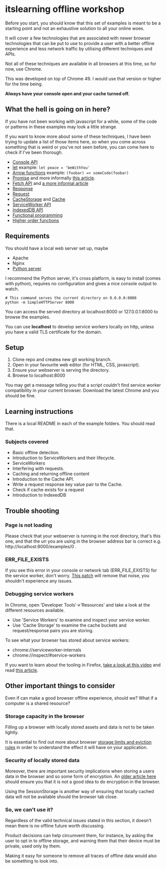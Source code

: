 itslearning offline workshop
============================

Before you start, you should know that this set of examples is meant to be a starting point and
not an exhaustive solution to all your online woes.

It will cover a few technologies that are associated with newer browser technologies that can be
put to use to provide a user with a better offline experience and less network traffic by utilising
different techniques and APIs.

Not all of these techniques are available in all browsers at this time, so for now, use Chrome.

This was developed on top of Chrome 49. I would use that version or higher for the time being.

**Always have your console open and your cache turned off.**

## What the hell is going on in here?
If you have not been working with javascript for a while, some of the code or patterns in these
examples may look a little strange.

If you want to know more about some of these techniques, I have been trying to update a list of
those items here, so when you come across something that is weird or you've not seen before, you
can come here to check if I've been thorough.

* [Console API](https://developer.chrome.com/devtools/docs/console-api)
* [let](https://developer.mozilla.org/en/docs/Web/JavaScript/Reference/Statements/let)
example: `let peace = 'beWithYou'`
* [Arrow functions](https://developer.mozilla.org/en/docs/Web/JavaScript/Reference/Functions/Arrow_functions)
example: `(foobar) => someCode(foobar)`
* [Promise](https://developer.mozilla.org/en/docs/Web/JavaScript/Reference/Global_Objects/Promise)
and more informally [this article](http://www.html5rocks.com/en/tutorials/es6/promises/).
* [Fetch API](https://developer.mozilla.org/en/docs/Web/API/Fetch_API) and
[a more informal article](https://davidwalsh.name/fetch)
 * [Response](https://developer.mozilla.org/en-US/docs/Web/API/Response)
 * [Request](https://developer.mozilla.org/en-US/docs/Web/API/Request)
* [CacheStorage](https://developer.mozilla.org/en-US/docs/Web/API/CacheStorage) and
[Cache](https://developer.mozilla.org/en-US/docs/Web/API/Cache)
* [ServiceWorker API](https://developer.mozilla.org/en-US/docs/Web/API/Service_Worker_API)
* [IndexedDB API](https://developer.mozilla.org/en-US/docs/Web/API/IndexedDB_API)
* [Functional programming](https://www.smashingmagazine.com/2014/07/dont-be-scared-of-functional-programming/)
 * [Higher order functions](https://medium.com/humans-create-software/a-dirt-simple-introduction-to-higher-order-functions-in-javascript-b33bf9e19056#.dmal6ulvs)

## Requirements
You should have a local web server set up, maybe

* Apache
* Nginx
* [Python server](http://www.linuxjournal.com/content/tech-tip-really-simple-http-server-python)

I recommend the Python server, it's cross platform, is easy to install (comes with python),
requires no configuration and gives a nice console output to watch.

```shell
# This command serves the current directory on 0.0.0.0:8000
python -m SimpleHTTPServer 8000
```

You can access the served directory at localhost:8000 or 127.0.0.1:8000 to browse the examples.

You can use **localhost** to develop service workers locally on http, unless you have a valid TLS
certificate for the domain.

## Setup
1. Clone repo and createa new git working branch.
2. Open in your favourite web editor (for HTML, CSS, javascript).
3. Ensure your webserver is serving the directory.
4. Browse to localhost:8000

You may get a message telling you that a script couldn't find service worker compatibility in your
current browser. Download the latest Chrome and you should be fine.

## Learning instructions
There is a local README in each of the example folders. You should read that.

### Subjects covered

- Basic offline detection.
- Introduction to ServiceWorkers and their lifecycle.
- ServiceWorkers
 - Interfering with requests.
 - Caching and returning offline content
- Introduction to the Cache API.
 - Write a request response key value pair to the Cache.
 - Check if cache exists for a request
- Introduction to IndexedDB

## Trouble shooting
### Page is not loading
Please check that your webserver is running in the root directory, that's this one, and that the
uri you are using in the browser address bar is correct e.g. http://localhost:8000/examples/0 .

### ERR_FILE_EXISTS
If you see this error in your console or network tab (ERR_FILE_EXISTS) for the service worker, don't
worry. [This patch](https://bugs.chromium.org/p/chromium/issues/detail?id=541797) will remove that
noise, you shouldn't experience any issues.

### Debugging service workers
In Chrome, open 'Developer Tools'->'Resources' and take a look at the different resources
available.

* Use 'Service Workers' to examine and inspect your service worker.
* Use 'Cache Storage' to examine the cache buckets and request/response pairs you are storing.

To see what your browser has stored about service workers:
* chrome://serviceworker-internals
* chrome://inspect/#service-workers

If you want to learn about the tooling in Firefox,
[take a look at this video](https://www.youtube.com/watch?v=1FWUYHxt5W4) and read [this article](https://hacks.mozilla.org/2016/03/debugging-service-workers-and-push-with-firefox-devtools/).

## Other important things to consider
Even if can make a good browser offline experience, should we? What if a computer is a shared
resource?

### Storage capacity in the browser
Filling up a browser with locally stored assets and data is not to be taken lightly.

It is essential to find out more about browser
[storage limits and eviction rules](https://developer.mozilla.org/en-US/docs/Web/API/IndexedDB_API/Browser_storage_limits_and_eviction_criteria)
in order to understand the effect it will have on your application.

### Security of locally stored data
Moreover, there are important security implications when storing a users data in the browser and so
some form of encryption. An [older article here](https://tonyarcieri.com/whats-wrong-with-webcrypto)
should ensure you that it is not a good idea to do encryption in the browser.

Using the SessionStorage is another way of ensuring that locally cached data will not be available
should the browser tab close.


### So, we can't use it?
Regardless of the valid technical issues stated in this section, it doesn't mean there is no offline
future worth discussing.

Product decisions can help circumvent them, for instance, by asking the
user to opt in to offline storage, and warning them that their device must be private, used only
by them.

Making it easy for someone to remove all traces of offline data would also be something to look
into.
